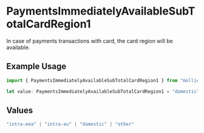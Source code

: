# PaymentsImmediatelyAvailableSubTotalCardRegion1

In case of payments transactions with card, the card region will be available.

## Example Usage

```typescript
import { PaymentsImmediatelyAvailableSubTotalCardRegion1 } from "mollie-api-typescript/models/operations";

let value: PaymentsImmediatelyAvailableSubTotalCardRegion1 = "domestic";
```

## Values

```typescript
"intra-eea" | "intra-eu" | "domestic" | "other"
```